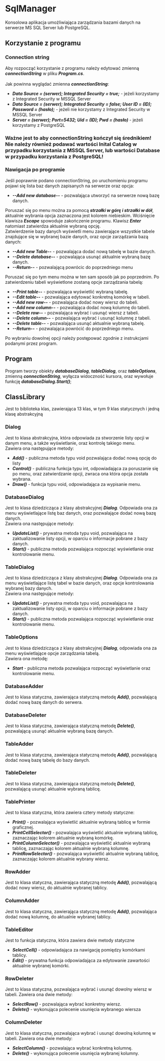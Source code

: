 # SqlManager
Konsolowa aplikacja umożliwiająca zarządzania bazami danych na serwerze MS SQL Server lub PostgreSQL.

## Korzystanie z programu

### Connection string
Aby rozpocząć korzystanie z programu należy edytować zmienną ***connectionString*** w pliku ***Program.cs***.<br/> <br/>
Jak powinna wyglądać zmienna ***connectionString***:
- ***Data Source = (serwer); Integrated Security = true;*** - jeżeli korzystamy z Integrated Security w MSSQL Server
- ***Data Source = (serwer); Integrated Security = false; User ID = (ID); Password = (hasło);*** - jeżeli nie korzystamy z Integrated Security w MSSQL Server
- ***Server = (serwer); Port=5432; Uid = (ID); Pwd = (hasło)*** - jeżeli korzystamy z PostgreSQL
<h3>Ważne jest to aby connectionString kończył się średnikiem! Nie należy również podawać wartości Inital Catalog w przypadku korzystania z MSSQL Server, lub wartości Database w przypadku korzystania z PostgreSQL!</h3>

### Nawigacja po programie
Jeśli poprawnie podano connectionString, po uruchomieniu programu pojawi się lista baz danych zapisanych na serwerze oraz opcja:
- ***--Add new database--*** - pozwalająca utworzyć na serwerze nową bazę danych.

Poruszać się po menu można za pomocą ***strzałki w górę i strzałki w dół***, aktualnie wybrania opcja zaznaczona jest kolorem niebieskim.
Wciśnięcie klawisza ***Escape*** spowoduje zakończenie programu. Klawisz ***Enter*** natomiast zatwierdza aktualnie wybraną opcję.<br/>
Zatwierdzenie bazy danych wyświetli menu zawierające wszystkie tabele znajdujące się w wybranej bazie danych, oraz opcje zarządzania bazą danych:
- ***--Add new Table--*** - pozwalająca dodać nową tabelę w bazie danych.
- ***--Delete database--*** - pozwalająca usunąć aktualnie wybraną bazę danych.
- ***--Return--*** - pozwalającą powrócic do poprzedniego menu

Poruszać się po tym menu można w ten sam sposób jak po poprzednim. Po zatwierdzeniu tabeli wyświetlone zostaną opcje zarządzania tabelą:
- ***--Print table--*** - pozwalająca wyświetlić wybraną tabelę.
- ***--Edit table--*** - pozwalająca edytować konkretną komórkę w tabeli.
- ***--Add new row--*** - pozwalająca dodać nowy wiersz do tabeli.
- ***--Add new column--*** - pozwalająca dodać nową kolumnę do tabeli.
- ***--Delete row--*** - pozwalająca wybrać i usunąć wiersz z tabeli.
- ***--Delete column--*** - pozwalająca wybrać i usunąć kolumnę z tabeli.
- ***--Delete table--*** - pozwalająca usunąć aktualnie wybraną tabelę.
- ***--Return--*** - pozwalająca powrócić do poprzedniego menu.

Po wybraniu dowolnej opcji należy postępować zgodnie z instrukcjami podanymi przez program.

## Program
Program tworzy obiekty ***databaseDialog***, ***tableDialog***, oraz ***tableOptions***, zmienną ***connectionString***, wyłącza widoczność kursora, oraz wywołuje funkcję ***databaseDialog.Start()***;

## ClassLibrary

Jest to biblioteka klas, zawierająca 13 klas, w tym 9 klas statycznych i jedną klasę abstrakcyjną

### Dialog

Jest to klasa abstrakcyjna, która odpowiada za stworzenie listy opcji w danym menu, a także wyświetlanie, oraz kontrolę takiego menu.<br/>
Zawiera ona następujące metody:
- ***Add()*** - publiczna metoda typu void pozwalająca dodać nową opcję do listy
- ***Control()*** - publiczna funkcja typu int, odpowiadająca za poruszanie się po menu, oraz zatwierdzanie opcji, zwraca ona która opcja została wybrana.
- ***Draw()*** - funkcja typu void, odpowiadająca za wypisanie menu.

### DatabaseDialog

Jest to klasa dziedzicząca z klasy abstrakcyjnej ***Dialog***. Odpowiada ona za menu wyświetlające listę baz danych, oraz pozwalające dodać nową bazę danych.<br/>
Zawiera ona następujące metody:
- ***UpdateList()*** - prywatna metoda typu void, pozwalająca na zaktualizowanie listy opcji, w oparciu o informacje pobrane z bazy danych.
- ***Start()*** - publiczna metoda pozwalająca rozpocząć wyświetlanie oraz kontrolowanie menu.

### TableDialog

Jest to klasa dziedzicząca z klasy abstrakcyjnej ***Dialog***. Odpowiada ona za menu wyświetlające listę tabel w bazie danych, oraz opcje kontrolowania wybranej bazy danych.<br/>
Zawiera ona następujące metody:
- ***UpdateList()*** - prywatna metoda typu void, pozwalająca na zaktualizowanie listy opcji, w oparciu o informacje pobrane z bazy danych.
- ***Start()*** - publiczna metoda pozwalająca rozpocząć wyświetlanie oraz kontrolowanie menu.

### TableOptions

Jest to klasa dziedzicząca z klasy abstrakcyjnej ***Dialog***, odpowiada ona za menu wyświetlające opcje zarządzania tabelą.<br/>
Zawiera ona metodę:
- ***Start*** - publiczna metoda pozwalająca rozpocząć wyświetlanie oraz kontrolowanie menu.

### DatabaseAdder

Jest to klasa statyczna, zawierająca statyczną metodę ***Add()***, pozwalającą dodać nową bazę danych do serwera.

### DatabaseDeleter

Jest to klasa statyczna, zawierająca statyczną metodę ***Delete()***, pozwalającą usunąć aktualnie wybraną bazę danych.

### TableAdder

Jest to klasa statyczna, zawierająca statyczną metodę ***Add()***, pozwalającą dodać nową bazę tabelę do bazy danych.

### TableDeleter

Jest to klasa statyczna, zawierająca statyczną metodę ***Delete()***, pozwalającą usunąć aktualnie wybraną tablicę.

### TablePrinter

Jest to klasa statyczna, która zawiera cztery metody statyczne:
- ***Print()*** - pozwalająca wyświetlić aktualnie wybraną tablicę w formie graficznej.
- ***PrintCellSelector()*** - pozwalająca wyświetlić aktualnie wybraną tablicę, zaznaczając kolorem aktualnie wybraną komórkę.
- ***PrintColumnSelector()*** - pozwalająca wyświetlić aktualnie wybraną tablicę, zaznaczając kolorem aktualnie wybraną kolumnę.
- ***PrintRowSelector()*** - pozwalająca wyświetlić aktualnie wybraną tablicę, zaznaczając kolorem aktualnie wybrany wiersz.
### RowAdder

Jest to klasa statyczna, zawierająca statyczną metodę ***Add()***, pozwalającą dodać nowy wiersz, do aktualnie wybranej tablicy.
### ColumnAdder

Jest to klasa statyczna, zawierająca statyczną metodę ***Add()***, pozwalająca dodać nową kolumnę, do aktualnie wybranej tablicy.
### TableEditor

Jest to funkcja statyczna, która zawiera dwie metody statyczne
- ***SelectCell()*** - odpowiadająca za nawigację pomiędzy komórkami tablicy.
- ***Edit()*** - prywatna funkcja odpowiadająca za edytowanie zawartości aktualnie wybranej komórki.
### RowDeleter

Jest to klasa statyczna, pozwalająca wybrać i usunąć dowolny wiersz w tabeli. Zawiera ona dwie metody:
- ***SelectRow()*** - pozwalająca wybrać konkretny wiersz.
- ***Delete()*** - wykonująca polecenie usunięcia wybranego wiersza
### ColumnDeleter

Jest to klasa statyczna, pozwalająca wybrać i usunąć dowolną kolumnę w tabeli. Zawiera ona dwie metody:
- ***SelectColumn()*** - pozwalająca wybrać konkretną kolumnę.
- ***Delete()*** - wykonująca polecenie usunięcia wybranej kolumny.



